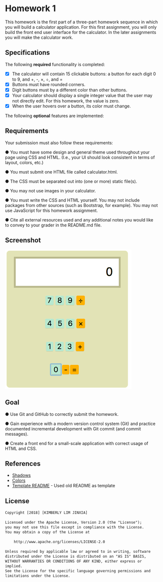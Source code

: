 # Homework 1

This homework is the first part of a three-part homework sequence in which you 
will build a calculator application. For this first assignment, you will only 
build the front end user interface for the calculator. In the later assignments 
you will make the calculator work. 

## Specifications

The following **required** functionality is completed:

* [X] The calculator will contain 15 clickable buttons: a button for each digit 0 to 9, and +, -, ×, ÷, and =
* [X] Buttons must have rounded corners.
* [X] Digit buttons must by a different color than other buttons.
* [X] Your calculator should display a single integer value that
the user may not directly edit. For this homework, the value
is zero.
* [X] When the user hovers over a button, its color must change.

The following **optional** features are implemented:

## Requirements

Your submission must also follow these requirements:

● You must have some design and general theme used throughout your page using CSS and
HTML. (I.e., your UI should look consistent in terms of layout, colors, etc.)

● You must submit one HTML file called calculator.html.

● The CSS must be separated out into (one or more) static file(s).

● You may not use images in your calculator.

● You must write the CSS and HTML yourself. You may not include packages from other sources
(such as Bootstrap, for example). You may not use JavaScript for this homework assignment.

● Cite all external resources used and any additional notes you would like to convey to your grader in the README.md file.

## Screenshot

![Alt text](calculator.png)

## Goal

● Use Git and GitHub to correctly submit the homework.

● Gain experience with a modern version control system (Git) and practice documented
incremental development with Git commit (and commit messages).

● Create a front end for a small-scale application with correct
usage of HTML and CSS.

## References
- [Shadows](https://www.w3schools.com/css/css3_shadows.asp)
- [Colors](https://www.w3schools.com/cssref/css_colors.asp)
- [Template README](https://raw.githubusercontent.com/kimberlyljx/Twitter/master/README.md) - Used old README as template

## License

    Copyright [2018] [KIMBERLY LIM JINXIA]

    Licensed under the Apache License, Version 2.0 (the "License");
    you may not use this file except in compliance with the License.
    You may obtain a copy of the License at

        http://www.apache.org/licenses/LICENSE-2.0

    Unless required by applicable law or agreed to in writing, software
    distributed under the License is distributed on an "AS IS" BASIS,
    WITHOUT WARRANTIES OR CONDITIONS OF ANY KIND, either express or implied.
    See the License for the specific language governing permissions and
    limitations under the License.